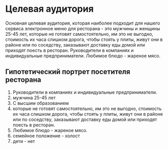 # Целевая аудитория

Основная целевая аудитория, которая наиболее подходит для нашего сервиса электронное меню для ресторана - 
это мужчины и женщины 25-45 лет, которые не готовят самостоятельно, им это не выгодно, 
стоимость их часа слишком дорога, чтобы стоять у плиты, живут они в районе или по соседству, 
заказывают доставку еды домой или приходят поесть в ресторан. Руководители в компаниях и индивидуальные 
предприниматели. Любимое блюдо - жареное мясо.

## Гипотетический портрет посетителя ресторана

1. Руководители в компаниях и индивидуальные
   предприниматели.
2. мужчина 25-45 лет
3. С высшим образованием
4. которые не готовят самостоятельно, им это не выгодно,
   стоимость их часа слишком дорога, чтобы стоять у плиты, живут они в районе или по соседству,
   заказывают доставку еды домой или приходят поесть в ресторан.
5. Любимое блюдо - жареное мясо.
6. семейное положение - холост
7. дети - нет

